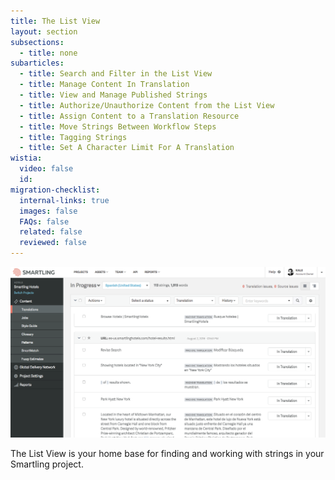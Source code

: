 ```yaml
---
title: The List View
layout: section
subsections:
  - title: none
subarticles:
  - title: Search and Filter in the List View
  - title: Manage Content In Translation
  - title: View and Manage Published Strings
  - title: Authorize/Unauthorize Content from the List View
  - title: Assign Content to a Translation Resource
  - title: Move Strings Between Workflow Steps
  - title: Tagging Strings
  - title: Set A Character Limit For A Translation
wistia:
  video: false
  id:
migration-checklist:
  internal-links: true
  images: false
  FAQs: false
  related: false
  reviewed: false
---
```


![](/uploads/versions/smartling---translations-management--smartling-hotels----x----1338-726x---.png)

The List View is your home base for finding and working with strings in your Smartling project.